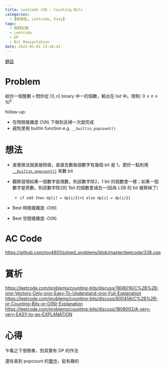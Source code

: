 ```yaml
---
title: Leetcode 338 - Counting Bits
categories:
  - [解題區, Leetcode, Easy]
tags:
  - 解題紀錄
  - Leetcode
  - DP
  - Bit Manipulation
date: 2022-03-01 13:16:41
---
```


[題目](https://leetcode.com/problems/counting-bits/)

# Problem

給你一個整數 `n` 問你從 $[0, n]$ binary 中一的個數，輸出在 list 中。限制: $0 \leq n \leq 10^5$

follow-up:
- 在時間複雜度 $O(N)$ 下做到且掃一次就完成
- 避免使用 builtin function e.g. `__builtin_popcount()`

# 想法

- 直覺做法就直接照做，直接去數每個數字有幾個 bit 是 1，更好一點則用 [`__builtin_popcount()`](https://code.woboq.org/gcc/libgcc/libgcc2.c.html#866) 來數 bit
- 觀察發現如果一個數字是偶數，則該數字除2，1 bit 的個數會一樣；如果一個數字是奇數，則該數字除2的 1bit 的個數會減去一(因為 LSB 的 bit 被移掉了)
  - `if odd then dp[i] = dp[i/2]+1 else dp[i] = dp[i/2]`

- Best 時間複雜度: $O(N)$
- Best 空間複雜度: $O(N)$

# AC Code

<https://github.com/roy4801/solved_problems/blob/master/leetcode/338.cpp>

# 賞析

<https://leetcode.com/problems/counting-bits/discuss/1808016/C%2B%2B-oror-Vectors-Only-oror-Easy-To-Understand-oror-Full-Explanation>
<https://leetcode.com/problems/counting-bits/discuss/800456/C%2B%2B-or-Counting-Bits-or-O(N)-Explanation>
<https://leetcode.com/problems/counting-bits/discuss/1808002/A-very-very-EASY-to-go-EXPLANATION>

# 心得

乍看之下很簡單，但其實有 DP 的作法

還有查到 popcount 的[實作](https://blog.csdn.net/github_38148039/article/details/109598368)，挺有趣的
